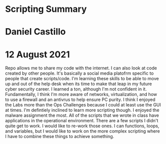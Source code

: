 # Scripting Summary  
# Daniel Castillo
# 12 August 2021

Repo allows me to share my code with the internet. I can also look at code created by other people. It's basically a social media platofrm specific to
people that create scripts/code. I'm learning these skills to be able to move up and out of the help desk when its time to make that leap in my future
cyber security career. I learned a ton, although I'm not confident in it. Fundamentally, I think I'm more aware of networks, virtualization, and how
to use a firewall and an antivrus to help ensure PC purity. I think I enjoyed the Labs more than the Ops Challenges because I could at least use the
GUI at times. I'm defintiely inclined to learn more scripting though. I enjoyed the malware assignment the most. All of the scripts that we wrote in 
class have applications in the operational environment. There are a few scripts I didn't quite get to work. I would like to re-work those ones. I can
functions, loops, and variables, but I would like to work on the more complex scripting where I have to combine these things to achieve something. 
